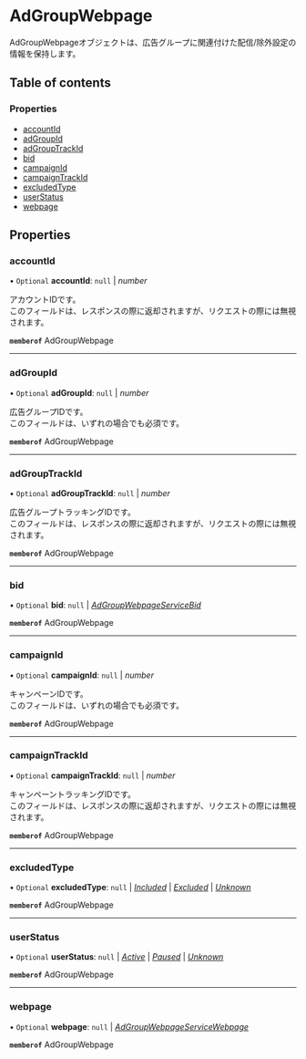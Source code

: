 # AdGroupWebpage


<div lang=\"ja\">AdGroupWebpageオブジェクトは、広告グループに関連付けた配信/除外設定の情報を保持します。</div> 

## Table of contents

### Properties

- [accountId](adgroupwebpage.md#accountid)
- [adGroupId](adgroupwebpage.md#adgroupid)
- [adGroupTrackId](adgroupwebpage.md#adgrouptrackid)
- [bid](adgroupwebpage.md#bid)
- [campaignId](adgroupwebpage.md#campaignid)
- [campaignTrackId](adgroupwebpage.md#campaigntrackid)
- [excludedType](adgroupwebpage.md#excludedtype)
- [userStatus](adgroupwebpage.md#userstatus)
- [webpage](adgroupwebpage.md#webpage)

## Properties

### accountId

• `Optional` **accountId**: ``null`` \| *number*

<div lang=\"ja\">アカウントIDです。<br>このフィールドは、レスポンスの際に返却されますが、リクエストの際には無視されます。</div> 

**`memberof`** AdGroupWebpage

___

### adGroupId

• `Optional` **adGroupId**: ``null`` \| *number*

<div lang=\"ja\">広告グループIDです。<br>このフィールドは、いずれの場合でも必須です。</div> 

**`memberof`** AdGroupWebpage

___

### adGroupTrackId

• `Optional` **adGroupTrackId**: ``null`` \| *number*

<div lang=\"ja\">広告グループトラッキングIDです。<br>このフィールドは、レスポンスの際に返却されますが、リクエストの際には無視されます。</div> 

**`memberof`** AdGroupWebpage

___

### bid

• `Optional` **bid**: ``null`` \| [*AdGroupWebpageServiceBid*](adgroupwebpageservicebid.md)

**`memberof`** AdGroupWebpage

___

### campaignId

• `Optional` **campaignId**: ``null`` \| *number*

<div lang=\"ja\">キャンペーンIDです。<br>このフィールドは、いずれの場合でも必須です。</div> 

**`memberof`** AdGroupWebpage

___

### campaignTrackId

• `Optional` **campaignTrackId**: ``null`` \| *number*

<div lang=\"ja\">キャンペーントラッキングIDです。<br>このフィールドは、レスポンスの際に返却されますが、リクエストの際には無視されます。</div> 

**`memberof`** AdGroupWebpage

___

### excludedType

• `Optional` **excludedType**: ``null`` \| [*Included*](./enums/adgroupwebpageserviceexcludedtype.md#included) \| [*Excluded*](./enums/adgroupwebpageserviceexcludedtype.md#excluded) \| [*Unknown*](./enums/adgroupwebpageserviceexcludedtype.md#unknown)

**`memberof`** AdGroupWebpage

___

### userStatus

• `Optional` **userStatus**: ``null`` \| [*Active*](./enums/adgroupwebpageserviceuserstatus.md#active) \| [*Paused*](./enums/adgroupwebpageserviceuserstatus.md#paused) \| [*Unknown*](./enums/adgroupwebpageserviceuserstatus.md#unknown)

**`memberof`** AdGroupWebpage

___

### webpage

• `Optional` **webpage**: ``null`` \| [*AdGroupWebpageServiceWebpage*](adgroupwebpageservicewebpage.md)

**`memberof`** AdGroupWebpage
